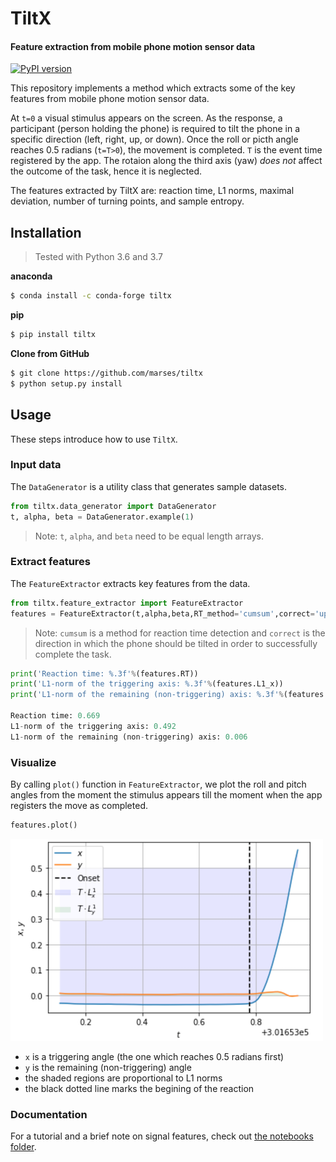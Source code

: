 # TiltX

#### Feature extraction from mobile phone motion sensor data

[![PyPI version](https://badge.fury.io/py/tiltx.svg)](https://badge.fury.io/py/tiltx)

This repository implements a method which extracts some of the key features from mobile phone motion sensor data.

At `t=0` a visual stimulus appears on the screen. As the response, a participant (person holding the phone) is required to tilt the phone in a specific direction (left, right, up, or down). Once the roll or picth angle reaches 0.5 radians (`t=T>0`), the movement is completed. `T` is the event time registered by the app. The rotaion along the third axis (yaw) *does not* affect the outcome of the task, hence it is neglected.

The features extracted by TiltX are: reaction time, L1 norms, maximal deviation, number of turning points, and sample entropy.

## Installation  
> Tested with Python 3.6 and 3.7

**anaconda**
```bash
$ conda install -c conda-forge tiltx
```

**pip**
```bash
$ pip install tiltx
```

**Clone from GitHub**
```bash
$ git clone https://github.com/marses/tiltx
$ python setup.py install
```

## Usage
These steps introduce how to use `TiltX`.

### Input data
The `DataGenerator` is a utility class that generates sample datasets. 

```python
from tiltx.data_generator import DataGenerator
t, alpha, beta = DataGenerator.example(1)
```
>  Note: `t`, `alpha`, and `beta` need to be equal length arrays.

### Extract features
The `FeatureExtractor` extracts key features from the data.
```python
from tiltx.feature_extractor import FeatureExtractor
features = FeatureExtractor(t,alpha,beta,RT_method='cumsum',correct='up')
```
> Note: `cumsum` is a method for reaction time detection and `correct` is the direction in which the phone should be tilted in order to successfully complete the task.

```python
print('Reaction time: %.3f'%(features.RT))
print('L1-norm of the triggering axis: %.3f'%(features.L1_x))
print('L1-norm of the remaining (non-triggering) axis: %.3f'%(features.L1_y))

Reaction time: 0.669
L1-norm of the triggering axis: 0.492
L1-norm of the remaining (non-triggering) axis: 0.006
```
### Visualize
By calling `plot()` function in `FeatureExtractor`, we plot the roll and pitch angles from the moment the stimulus appears till the moment when the app registers the move as completed.

```python
features.plot()
```
![](figures/figure_1.png)

- `x` is a triggering angle (the one which reaches 0.5 radians first)
- `y` is the remaining (non-triggering) angle
- the shaded regions are proportional to L1 norms
- the black dotted line marks the begining of the reaction

### Documentation
For a tutorial and a brief note on signal features, check out [the notebooks folder](/notebooks).